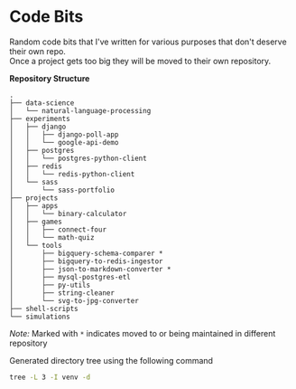 # Code Bits

Random code bits that I've written for various purposes that don't deserve their own repo.  
Once a project gets too big they will be moved to their own repository.

**Repository Structure**
```
.
├── data-science
│   └── natural-language-processing
├── experiments
│   ├── django
│   │   ├── django-poll-app
│   │   └── google-api-demo
│   ├── postgres
│   │   └── postgres-python-client
│   ├── redis
│   │   └── redis-python-client
│   └── sass
│       └── sass-portfolio
├── projects
│   ├── apps
│   │   └── binary-calculator
│   ├── games
│   │   ├── connect-four
│   │   └── math-quiz
│   └── tools
│       ├── bigquery-schema-comparer *
│       ├── bigquery-to-redis-ingestor
│       ├── json-to-markdown-converter *
│       ├── mysql-postgres-etl
│       ├── py-utils
│       ├── string-cleaner
│       └── svg-to-jpg-converter
├── shell-scripts
└── simulations
```

*Note:* Marked with `*` indicates moved to or being maintained in different repository

Generated directory tree using the following command
```bash
tree -L 3 -I venv -d
```